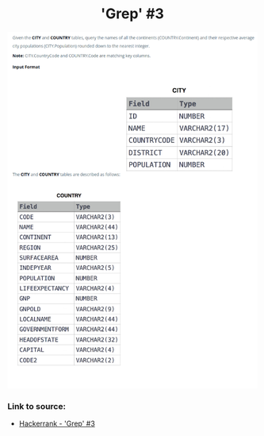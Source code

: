 <h1 align="center">'Grep' #3</h1>

![alt text](https://github.com/matthew01lokiet/Github-repos-images/blob/main/Other/SQL/average_population_of_each_continent.png)

### Link to source: 
- <a href="https://www.hackerrank.com/challenges/text-processing-in-linux-the-grep-command-3/problemm">Hackerrank - 'Grep' #3</a>

